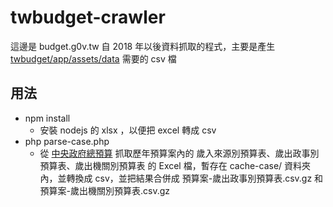 # twbudget-crawler

這邊是 budget.g0v.tw 自 2018 年以後資料抓取的程式，主要是產生 [twbudget/app/assets/data](https://github.com/g0v/twbudget/tree/master/app/assets/data) 需要的 csv 檔

用法
----
* npm install
  * 安裝 nodejs 的 xlsx ，以便把 excel 轉成 csv
* php parse-case.php
  * 從 [中央政府總預算](https://www.dgbas.gov.tw/ct.asp?xItem=26269&CtNode=5389&mp=1) 抓取歷年預算案內的 歲入來源別預算表、歲出政事別預算表、歲出機關別預算表 的 Excel 檔，暫存在 cache-case/ 資料夾內，並轉換成 csv，並把結果合併成 預算案-歲出政事別預算表.csv.gz 和 預算案-歲出機關別預算表.csv.gz
